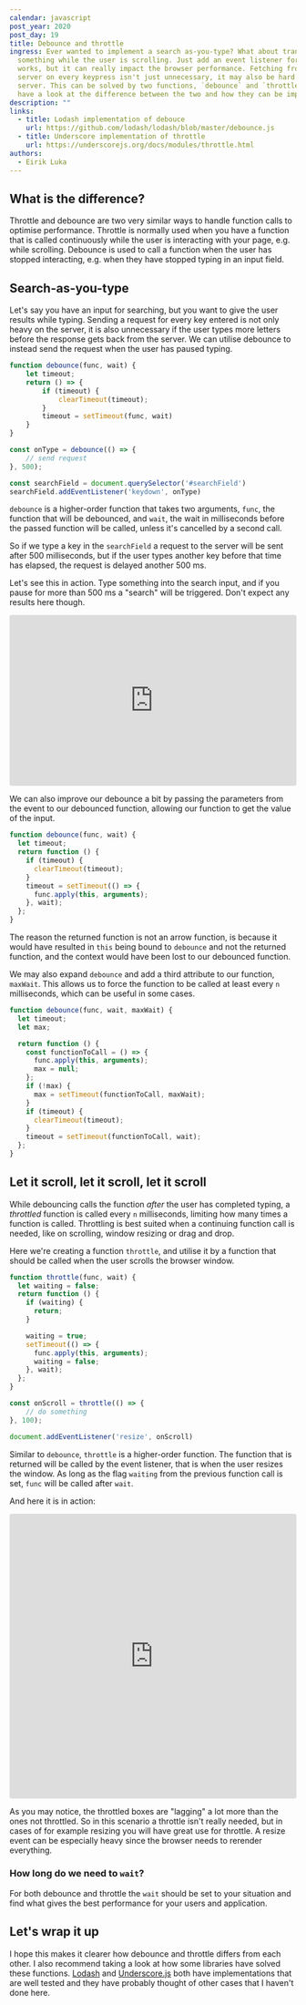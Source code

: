 ```yaml
---
calendar: javascript
post_year: 2020
post_day: 19
title: Debounce and throttle
ingress: Ever wanted to implement a search as-you-type? What about transforming
  something while the user is scrolling. Just add an event listener for this
  works, but it can really impact the browser performance. Fetching from the
  server on every keypress isn't just unnecessary, it may also be hard on your
  server. This can be solved by two functions, `debounce` and `throttle`. Let's
  have a look at the difference between the two and how they can be implemented
description: ""
links:
  - title: Lodash implementation of debouce
    url: https://github.com/lodash/lodash/blob/master/debounce.js
  - title: Underscore implementation of throttle
    url: https://underscorejs.org/docs/modules/throttle.html
authors:
  - Eirik Luka
---
```

## What is the difference?

Throttle and debounce are two very similar ways to handle function calls to optimise performance. Throttle is normally used when you have a function that is called continuously while the user is interacting with your page, e.g. while scrolling. Debounce is used to call a function when the user has stopped interacting, e.g. when they have stopped typing in an input field.

## Search-as-you-type

Let's say you have an input for searching, but you want to give the user results while typing. Sending a request for every key entered is not only heavy on the server, it is also unnecessary if the user types more letters before the response gets back from the server. We can utilise debounce to instead send the request when the user has paused typing.

```javascript
function debounce(func, wait) {
    let timeout;
    return () => {
        if (timeout) {
            clearTimeout(timeout);
        }
        timeout = setTimeout(func, wait)
    }
}

const onType = debounce(() => {
    // send request
}, 500);

const searchField = document.querySelector('#searchField')
searchField.addEventListener('keydown', onType)
```

`debounce` is a higher-order function that takes two arguments, `func`, the function that will be debounced, and `wait`, the wait in milliseconds before the passed function will be called, unless it's cancelled by a second call.

So if we type a key in the `searchField` a request to the server will be sent after 500 milliseconds, but if the user types another key before that time has elapsed, the request is delayed another 500 ms.

Let's see this in action. Type something into the search input, and if you pause for more than 500 ms a "search" will be triggered. Don't expect any results here though.

<iframe src="https://codesandbox.io/embed/upbeat-cloud-t7dql?fontsize=14&hidenavigation=1&theme=dark&view=preview"
     style="width:100%; height:300px; border:0; border-radius: 4px; overflow:hidden;"
     title="upbeat-cloud-t7dql"
     sandbox="allow-forms allow-modals allow-popups allow-presentation allow-same-origin allow-scripts"
   ></iframe>

We can also improve our debounce a bit by passing the parameters from the event to our debounced function, allowing our function to get the value of the input.

```javascript
function debounce(func, wait) {
  let timeout;
  return function () {
    if (timeout) {
      clearTimeout(timeout);
    }
    timeout = setTimeout(() => {
      func.apply(this, arguments);
    }, wait);
  };
}
```

The reason the returned function is not an arrow function, is because it would have resulted in `this` being bound to `debounce` and not the returned function, and the context would have been lost to our debounced function.

We may also expand `debounce` and add a third attribute to our function, `maxWait`. This allows us to force the function to be called at least every `n` milliseconds, which can be useful in some cases.

```javascript
function debounce(func, wait, maxWait) {
  let timeout;
  let max;

  return function () {
    const functionToCall = () => {
      func.apply(this, arguments);
      max = null;
    };
    if (!max) {
      max = setTimeout(functionToCall, maxWait);
    }
    if (timeout) {
      clearTimeout(timeout);
    }
    timeout = setTimeout(functionToCall, wait);
  };
}
```

## Let it scroll, let it scroll, let it scroll

While debouncing calls the function *after* the user has completed typing, a *throttled* function is called every `n` milliseconds, limiting how many times a function is called. Throttling is best suited when a continuing function call is needed, like on scrolling, window resizing or drag and drop. 

Here we're creating a function `throttle`, and utilise it by a function that should be called when the user scrolls the browser window.

```javascript
function throttle(func, wait) {
  let waiting = false;
  return function () {
    if (waiting) {
      return;
    }

    waiting = true;
    setTimeout(() => {
      func.apply(this, arguments);
      waiting = false;
    }, wait);
  };
}

const onScroll = throttle(() => {
    // do something
}, 100);

document.addEventListener('resize', onScroll)
```

Similar to `debounce`, `throttle` is a higher-order function. 
The function that is returned will be called by the event listener, that is when the user resizes the window. As long as the flag `waiting` from the previous function call is set, `func` will be called after `wait`.

And here it is in action:

<iframe src="https://codesandbox.io/embed/quizzical-sun-qdv7p?fontsize=14&hidenavigation=1&theme=dark&view=preview"
     style="width:100%; height:500px; border:0; border-radius: 4px; overflow:hidden;"
     title="quizzical-sun-qdv7p"
     sandbox="allow-forms allow-modals allow-popups allow-presentation allow-same-origin allow-scripts"
   ></iframe>

As you may notice, the throttled boxes are "lagging" a lot more than the ones not throttled. So in this scenario a throttle isn't really needed, but in cases of for example resizing you will have great use for throttle. A resize event can be especially heavy since the browser needs to rerender everything.

### How long do we need to `wait`?

For both debounce and throttle the `wait` should be set to your situation and find what gives the best performance for your users and application.

## Let's wrap it up

I hope this makes it clearer how debounce and throttle differs from each other. I also recommend taking a look at how some libraries have solved these functions.  [Lodash](https://lodash.com/) and [Underscore.js](https://underscorejs.org/) both have implementations that are well tested and they have probably thought of other cases that I haven't done here.